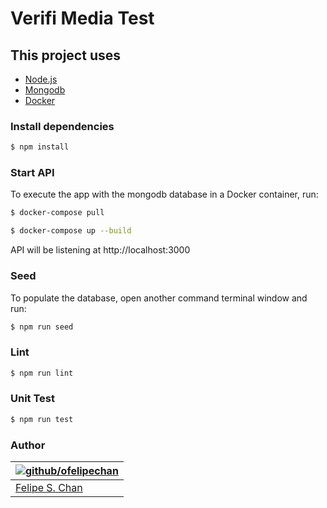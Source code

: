 # Verifi Media Test

## This project uses

* [Node.js](https://nodejs.org/)
* [Mongodb](https://www.mongodb.com/)
* [Docker](https://www.docker.com/)

### Install dependencies

```bash
$ npm install
```

### Start API

To execute the app with the mongodb database in a Docker container, run:
```bash
$ docker-compose pull
```
```bash
$ docker-compose up --build
```

API will be listening at http://localhost:3000

### Seed
To populate the database, open another command terminal window and run:
```bash
$ npm run seed
```

### Lint

```bash
$ npm run lint
```

### Unit Test

```bash
$ npm run test
```

### Author

| [![github/ofelipechan](https://avatars0.githubusercontent.com/u/26874734?v=3&s=115)](https://github.com/ofelipechan "Checkout github") |
|---|
| [Felipe S. Chan](https://github.com/ofelipechan) |
